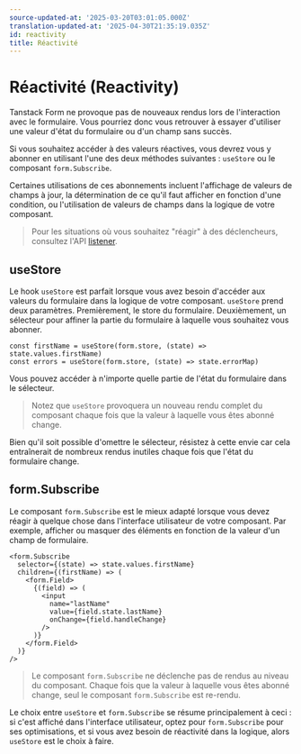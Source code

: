 ```yaml
---
source-updated-at: '2025-03-20T03:01:05.000Z'
translation-updated-at: '2025-04-30T21:35:19.035Z'
id: reactivity
title: Réactivité
---
```


# Réactivité (Reactivity)

Tanstack Form ne provoque pas de nouveaux rendus lors de l'interaction avec le formulaire. Vous pourriez donc vous retrouver à essayer d'utiliser une valeur d'état du formulaire ou d'un champ sans succès.

Si vous souhaitez accéder à des valeurs réactives, vous devrez vous y abonner en utilisant l'une des deux méthodes suivantes : `useStore` ou le composant `form.Subscribe`.

Certaines utilisations de ces abonnements incluent l'affichage de valeurs de champs à jour, la détermination de ce qu'il faut afficher en fonction d'une condition, ou l'utilisation de valeurs de champs dans la logique de votre composant.

> Pour les situations où vous souhaitez "réagir" à des déclencheurs, consultez l'API [listener](./listeners.md).

## useStore

Le hook `useStore` est parfait lorsque vous avez besoin d'accéder aux valeurs du formulaire dans la logique de votre composant. `useStore` prend deux paramètres. Premièrement, le store du formulaire. Deuxièmement, un sélecteur pour affiner la partie du formulaire à laquelle vous souhaitez vous abonner.

```tsx
const firstName = useStore(form.store, (state) => state.values.firstName)
const errors = useStore(form.store, (state) => state.errorMap)
```

Vous pouvez accéder à n'importe quelle partie de l'état du formulaire dans le sélecteur.

> Notez que `useStore` provoquera un nouveau rendu complet du composant chaque fois que la valeur à laquelle vous êtes abonné change.

Bien qu'il soit possible d'omettre le sélecteur, résistez à cette envie car cela entraînerait de nombreux rendus inutiles chaque fois que l'état du formulaire change.

## form.Subscribe

Le composant `form.Subscribe` est le mieux adapté lorsque vous devez réagir à quelque chose dans l'interface utilisateur de votre composant. Par exemple, afficher ou masquer des éléments en fonction de la valeur d'un champ de formulaire.

```tsx
<form.Subscribe
  selector={(state) => state.values.firstName}
  children={(firstName) => (
    <form.Field>
      {(field) => (
        <input
          name="lastName"
          value={field.state.lastName}
          onChange={field.handleChange}
        />
      )}
    </form.Field>
  )}
/>
```

> Le composant `form.Subscribe` ne déclenche pas de rendus au niveau du composant. Chaque fois que la valeur à laquelle vous êtes abonné change, seul le composant `form.Subscribe` est re-rendu.

Le choix entre `useStore` et `form.Subscribe` se résume principalement à ceci : si c'est affiché dans l'interface utilisateur, optez pour `form.Subscribe` pour ses optimisations, et si vous avez besoin de réactivité dans la logique, alors `useStore` est le choix à faire.
